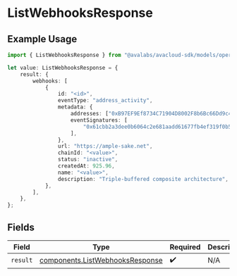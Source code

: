 # ListWebhooksResponse

## Example Usage

```typescript
import { ListWebhooksResponse } from "@avalabs/avacloud-sdk/models/operations";

let value: ListWebhooksResponse = {
    result: {
        webhooks: [
            {
                id: "<id>",
                eventType: "address_activity",
                metadata: {
                    addresses: ["0xB97EF9Ef8734C71904D8002F8b6Bc66Dd9c48a6E"],
                    eventSignatures: [
                        "0x61cbb2a3dee0b6064c2e681aadd61677fb4ef319f0b547508d495626f5a62f64",
                    ],
                },
                url: "https://ample-sake.net",
                chainId: "<value>",
                status: "inactive",
                createdAt: 925.96,
                name: "<value>",
                description: "Triple-buffered composite architecture",
            },
        ],
    },
};
```

## Fields

| Field                                                                              | Type                                                                               | Required                                                                           | Description                                                                        |
| ---------------------------------------------------------------------------------- | ---------------------------------------------------------------------------------- | ---------------------------------------------------------------------------------- | ---------------------------------------------------------------------------------- |
| `result`                                                                           | [components.ListWebhooksResponse](../../models/components/listwebhooksresponse.md) | :heavy_check_mark:                                                                 | N/A                                                                                |
